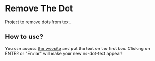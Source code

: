 # Remove The Dot
Project to remove dots from text.

## How to use?
You can access [the website](https://mayhmemo.github.io/removethedot/) and put the text on the first box.
Clicking on ENTER or "Enviar" will make your new no-dot-text appear!
